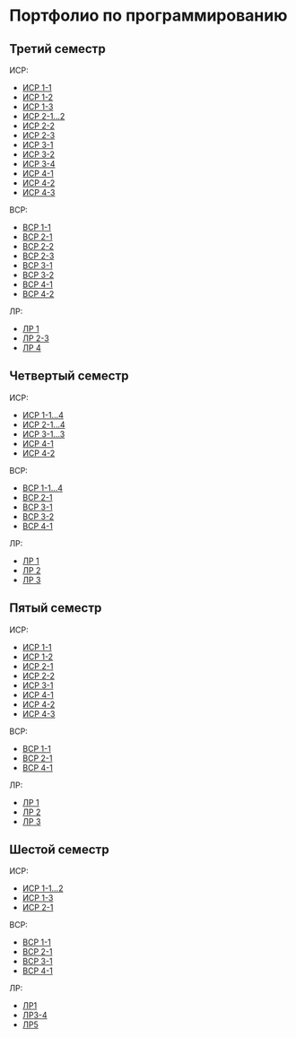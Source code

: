 # Портфолио по программированию

## Третий семестр 
ИСР:
* [ИСР 1-1](sem3/1/ИСР/task1.docx)
* [ИСР 1-2](sem3/1/ИСР/task2.py)
* [ИСР 1-3](sem3/1/ИСР/task3.py)
* [ИСР 2-1...2](sem3/2/ИСР/task1-2.py)
* [ИСР 2-2](sem3/2/ИСР/task3.py)
* [ИСР 2-3](sem3/2/ИСР/task4.py)
* [ИСР 3-1](sem3/3/ИСР/task1.pdf)
* [ИСР 3-2](sem3/3/ИСР/task2.py)
* [ИСР 3-4](sem3/3/ИСР/task4.py)
* [ИСР 4-1](sem3/4/ИСР/task1)
* [ИСР 4-2](sem3/4/ИСР/task2)
* [ИСР 4-3](sem3/4/ИСР/task3)


ВСР:
* [ВСР 1-1](sem3/1/ВСР/task1.pdf)
* [ВСР 2-1](sem3/2/ВСР/task1.pdf)
* [ВСР 2-2](sem3/2/ВСР/task2.py)
* [ВСР 2-3](sem3/2/ВСР/task3.py)
* [ВСР 3-1](sem3/3/ВСР/task1.py)
* [ВСР 3-2](sem3/3/ВСР/task2.py)
* [ВСР 4-1](sem3/4/ВСР/task2)
* [ВСР 4-2](sem3/4/ВСР/task1.pdf)


ЛР:
* [ЛР 1](sem3/ЛР/ЛР1/simplescript.py)
* [ЛР 2-3](sem3/ЛР/ЛР2-3/main.py)
* [ЛР 4](sem3/ЛР/ЛР4/json_parser/main.py)


## Четвертый семестр
ИСР:
* [ИСР 1-1...4](sem4/1/ИСР/task1-4)
* [ИСР 2-1...4](sem4/2/ИСР/task1-4.py)
* [ИСР 3-1...3](sem4/3/ИСР/task1-3.py)
* [ИСР 4-1](sem4/4/ИСР/task1.py)
* [ИСР 4-2](sem4/4/ИСР/task2.py)

ВСР:
* [ВСР 1-1...4](sem4/1/ВСР/task1)
* [ВСР 2-1](sem4/2/ВСР/task1.py)
* [ВСР 3-1](sem4/3/ВСР/task1)
* [ВСР 3-2](sem4/3/ВСР/task2)
* [ВСР 4-1](sem4/4/ВСР/main.py)

ЛР:
* [ЛР 1](sem4/ЛР/ЛР1)
* [ЛР 2](sem4/ЛР/ЛР2/sql)
* [ЛР 3](sem4/ЛР/ЛР3)

## Пятый семестр
ИСР:
* [ИСР 1-1](sem5/1/ИСР/task1.ipynb)
* [ИСР 1-2](sem5/1/ИСР/task2)
* [ИСР 2-1](sem5/2/ИСР/task1.py)
* [ИСР 2-2](sem5/2/ИСР/task2.py)
* [ИСР 3-1](sem5/3/ИСР/task1.py)
* [ИСР 4-1](sem5/4/ИСР/task1.py)
* [ИСР 4-2](sem5/4/ИСР/task2.py)
* [ИСР 4-3](sem5/4/ИСР/task3.py)

ВСР:
* [ВСР 1-1](sem5/1/ВСР/task1.py)
* [ВСР 2-1](sem5/2/ВСР/task1.py)
* [ВСР 4-1](sem5/4/ВСР/task1.py)

ЛР:
* [ЛР 1](sem5/ЛР/ЛР1_Requests)
* [ЛР 2](sem5/ЛР/ЛР2_Удаленный_импорт)
* [ЛР 3](sem5/ЛР/ЛР3_Чат)

## Шестой семестр
ИСР:
* [ИСР 1-1...2](sem6/1/ИСР/task1-2.py)
* [ИСР 1-3](sem6/1/ИСР/task3.py)
* [ИСР 2-1](sem6/2/ИСР/task1.py)

ВСР:
* [ВСР 1-1](sem6/1/ВСР/task1.py)
* [ВСР 2-1](sem6/2/ВСР/task1/task.py)
* [ВСР 3-1](sem6/3/ВСР/task1)
* [ВСР 4-1](sem6/4/ВСР/task1)

ЛР:
* [ЛР1](sem6/Лабораторные_работы/ЛР1-2/LR)
* [ЛР3-4](sem6/Лабораторные_работы/ЛР3-4/main.py)
* [ЛР5](https://colab.research.google.com/drive/1q3dNuVBNwP-0HYgsty19t-L9n_OYOtAx?usp=sharing)
